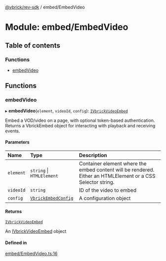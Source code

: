 [@vbrick/rev-sdk](../README.md) / embed/EmbedVideo

# Module: embed/EmbedVideo

## Table of contents

### Functions

- [embedVideo](embed_EmbedVideo.md#embedvideo)

## Functions

### embedVideo

▸ **embedVideo**(`element`, `videoId`, `config`): [`IVbrickVideoEmbed`](../interfaces/embed_IVbrickApi.IVbrickVideoEmbed.md)

Embed a VOD/video on a page, with optional token-based authentication. Returns a VbrickEmbed object for interacting with playback and receiving events.

#### Parameters

| Name | Type | Description |
| :------ | :------ | :------ |
| `element` | `string` \| `HTMLElement` | Container element where the embed content will be rendered. Either an HTMLElement or a CSS Selector string. |
| `videoId` | `string` | ID of the video to embed |
| `config` | [`VbrickEmbedConfig`](../interfaces/embed_VbrickEmbedConfig.VbrickEmbedConfig.md) | A configuration object |

#### Returns

[`IVbrickVideoEmbed`](../interfaces/embed_IVbrickApi.IVbrickVideoEmbed.md)

An [IVbrickVideoEmbed](../interfaces/embed_IVbrickApi.IVbrickVideoEmbed.md) object

#### Defined in

[embed/EmbedVideo.ts:16](https://github.com/vbrick/rev-sdk-js/blob/cac113d/src/embed/EmbedVideo.ts#L16)
